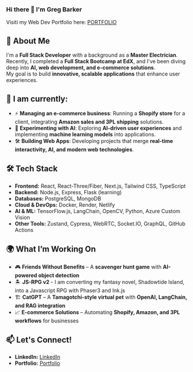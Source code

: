 ### Hi there 👋 I'm Greg Barker
Visiti my Web Dev Portfolio here: [PORTFOLIO](https://my3dportfolio-iqxj.onrender.com/)

## 🚀 About Me
I'm a **Full Stack Developer** with a background as a **Master Electrician**.  
Recently, I completed a **Full Stack Bootcamp at EdX**, and I've been diving deep into **AI, web development, and e-commerce solutions**.  
My goal is to build **innovative, scalable applications** that enhance user experiences.

## 📆 I am currently:
- ⚡ **Managing an e-commerce business**: Running a **Shopify store** for a client, integrating **Amazon sales and 3PL shipping** solutions.
- 🤖 **Experimenting with AI**: Exploring **AI-driven user experiences** and implementing **machine learning models** into applications.
- 🛠️ **Building Web Apps**: Developing projects that merge **real-time interactivity, AI, and modern web technologies**.

## 🛠️ Tech Stack
- **Frontend:** React, React-Three/Fiber, Next.js, Tailwind CSS, TypeScript  
- **Backend:** Node.js, Express, Flask (learning)  
- **Databases:** PostgreSQL, MongoDB  
- **Cloud & DevOps:** Docker, Render, Netlify  
- **AI & ML:** TensorFlow.js, LangChain, OpenCV, Python, Azure Custom Vision  
- **Other Tools:** Zustand, Cypress, WebRTC, Socket.IO, GraphQL, GitHub Actions  

## 🌍 What I’m Working On
- 🎮 **Friends Without Benefits** – A **scavenger hunt game** with **AI-powered object detection**
- 🏝  **JS-RPG v2** - I am converting my fantasy novel, Shadowtide Island, into a Javascript RPG with Phaser3 and Ink.js
- 🏗️ **CatGPT** – A **Tamagotchi-style virtual pet** with **OpenAI, LangChain, and RAG integration**  
- 📈 **E-commerce Solutions** – Automating **Shopify, Amazon, and 3PL workflows** for businesses  

## 📫 Let's Connect! 
- **LinkedIn:** [LinkedIn](https://www.linkedin.com/in/greg-barker-savevsgames/)  
- **Portfolio:** [Portfolio](https://my3dportfolio-iqxj.onrender.com/)  
